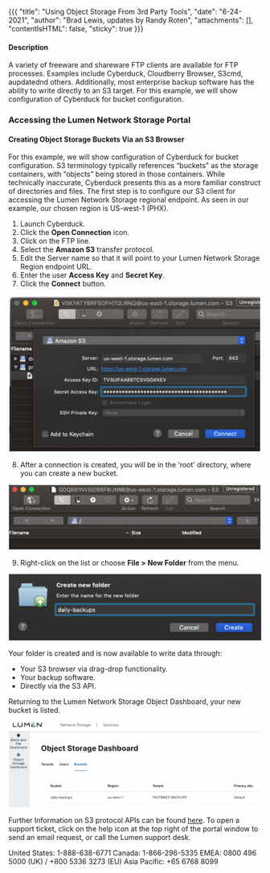 {{{
  "title": "Using Object Storage From 3rd Party Tools",
  "date": "6-24-2021",
  "author": "Brad Lewis, updates by Randy Roten",
  "attachments": [],
  "contentIsHTML": false,
  "sticky": true
}}}
#### Description
A variety of freeware and shareware FTP clients are available for FTP processes. Examples include Cyberduck, Cloudberry Browser, S3cmd, aupdatednd others. Additionally, most enterprise backup software has the ability to write directly to an S3 target. For this example, we will show configuration of Cyberduck for bucket configuration. 

### Accessing the Lumen Network Storage Portal
#### Creating Object Storage Buckets Via an S3 Browser
For this example, we will show configuration of Cyberduck for bucket configuration.
S3 terminology typically references “buckets” as the storage containers, with “objects” being stored in those containers. While technically inaccurate, Cyberduck presents this as a more familiar construct of directories and files. The first step is to configure our S3 client for accessing the Lumen Network Storage regional endpoint. As seen in our example, our chosen region is US-west-1 (PHX).
1. Launch Cyberduck.
2. Click the **Open Connection** icon. 
3. Click on the FTP line.
4. Select the **Amazon S3** transfer protocol. 
5. Edit the Server name so that it will point to your Lumen Network Storage Region endpoint URL.
6. Enter the user **Access Key** and **Secret Key**.
7. Click the **Connect** button. 

![Cyberduck login data entry dialog](../../images/LNS-OTNUG_051121/009_Cduck-data-entry-dialog.png)

8. After a connection is created, you will be in the ‘root’ directory, where you can create a new bucket.

![Cyberduck connection “root” directory](../../images/LNS-OTNUG_051121/010_Cduck-root-directory.png)

9. Right-click on the list or choose **File > New Folder** from the menu.

![Cyberduck Create New Folder dialog](../../images/LNS-OTNUG_051121/011_CduckCreateNewFolder.png)

Your folder is created and is now available to write data through: 
* Your S3 browser via drag-drop functionality.
* Your backup software.
* Directly via the S3 API.

Returning to the Lumen Network Storage Object Dashboard, your new bucket is listed.

![Lumen Network Storage Object Dashboard with the just-created new bucket listed, along with Region, Tenant, and Primary Site details](../../images/LNS-OTNUG_051121/012_LNS-ObjectDashboard.png)

Further Information on S3 protocol APIs can be found [here](https://docs.aws.amazon.com/AmazonS3/latest/API/Welcome.html).
To open a support ticket, click on the help icon at the top right of the portal window to send an email request, or call the Lumen support desk.

United States: 1-888-638-6771
Canada: 1-866-296-5335
EMEA: 0800 496 5000 (UK) / +800 5336 3273 (EU) 
Asia Pacific: +65 6768 8099